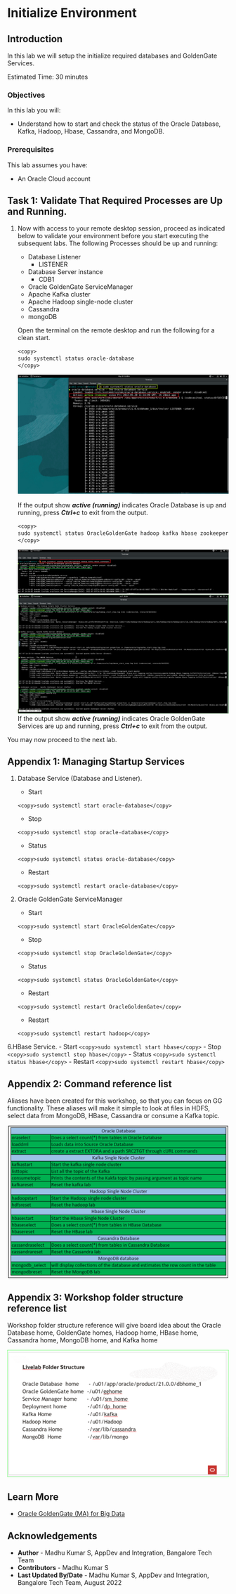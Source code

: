 # Initialize Environment

## Introduction
In this lab we will setup the initialize required databases and GoldenGate Services.

Estimated Time: 30 minutes


### Objectives
In this lab you will:
- Understand how to start and check the status of the Oracle Database, Kafka, Hadoop, Hbase, Cassandra, and MongoDB.

### Prerequisites
This lab assumes you have:
- An Oracle Cloud account

## Task 1: Validate That Required Processes are Up and Running.
1. Now with access to your remote desktop session, proceed as indicated below to validate your environment before you start executing the subsequent labs. The following Processes should be up and running:

    - Database Listener
        - LISTENER
    - Database Server instance
        - CDB1
    - Oracle GoldenGate ServiceManager
    - Apache Kafka cluster
    - Apache Hadoop single-node cluster
    - Cassandra
    - mongoDB

    Open the terminal on the remote desktop and run the following for a clean start.

    ```
    <copy>
    sudo systemctl status oracle-database
    </copy>
    ```
    ![Database status](./images/db-status.png " ")

    If the output show  ***active (running)*** indicates Oracle Database is up and running, press ***Ctrl+c*** to exit from the output.
    ```
    <copy>
    sudo systemctl status OracleGoldenGate hadoop kafka hbase zookeeper
    </copy>
    ```
    ![GoldenGate status](./images/goldengate-command-status.png " ")
    ![GoldenGate status](./images/big-data-process-status.png " ")
    If the output show  ***active (running)*** indicates Oracle GoldenGate Services are up and running, press ***Ctrl+c*** to exit from the output.
    
You may now proceed to the next lab.

## Appendix 1: Managing Startup Services

1. Database Service (Database and Listener).

    - Start

    ```
    <copy>sudo systemctl start oracle-database</copy>
    ```

    - Stop

    ```
    <copy>sudo systemctl stop oracle-database</copy>
    ```

    - Status

    ```
    <copy>sudo systemctl status oracle-database</copy>
    ```

    - Restart

    ```
    <copy>sudo systemctl restart oracle-database</copy>
    ```

2. Oracle GoldenGate ServiceManager

    - Start

    ```
    <copy>sudo systemctl start OracleGoldenGate</copy>
    ```

    - Stop

    ```
    <copy>sudo systemctl stop OracleGoldenGate</copy>
    ```

    - Status

    ```
    <copy>sudo systemctl status OracleGoldenGate</copy>
    ```

    - Restart

    ```
    <copy>sudo systemctl restart OracleGoldenGate</copy>
    ```

    - Restart
    ```
    <copy>sudo systemctl restart hadoop</copy>
    ```
6.HBase Service.
    - Start
    ```
    <copy>sudo systemctl start hbase</copy>
    ```
    - Stop
    ```
    <copy>sudo systemctl stop hbase</copy>
    ```
    - Status
    ```
    <copy>sudo systemctl status hbase</copy>
    ```
    - Restart
    ```
    <copy>sudo systemctl restart hbase</copy>
    ```
## Appendix 2: Command reference list

Aliases have been created for this workshop, so that you can focus on GG functionality. These aliases will make it simple to look at files in HDFS, select data from MongoDB, HBase, Cassandra or consume a Kafka topic.

  ![GG command Reference](./images/gg-cmd.png " ")
  
## Appendix 3: Workshop folder structure reference list

Workshop folder structure reference will give board idea about the Oracle Database home, GoldenGate homes, Hadoop home, HBase home, Cassandra home, MongoDB home, and Kafka home

  ![Folder Structure](./images/folder-structure.png " ")
## Learn More

* [Oracle GoldenGate (MA) for Big Data](https://docs.oracle.com/en/middleware/goldengate/big-data/21.1/gadbd/getting-started-oracle-goldengate-microservices-big-data.htm)

## Acknowledgements
* **Author** - Madhu Kumar S, AppDev and Integration, Bangalore Tech Team
* **Contributors** - Madhu Kumar S
* **Last Updated By/Date** - Madhu Kumar S, AppDev and Integration, Bangalore Tech Team, August 2022
